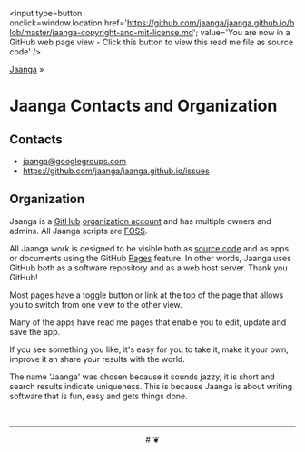 ﻿<span style=display:none; >[You are now in a GitHub source code view - click this link to view this read me file as a web page]( http://jaanga.github.io/ "View file as a web page." ) </span>
<input type=button onclick=window.location.href='https://github.com/jaanga/jaanga.github.io/blob/master/jaanga-copyright-and-mit-license.md'; value='You are now in a GitHub web page view - Click this button to view this read me file as source code' />

[Jaanga]( http://jaanga.github.io ) »

Jaanga Contacts and Organization
===

## Contacts

* jaanga@googlegroups.com
* https://github.com/jaanga/jaanga.github.io/issues

## Organization

Jaanga is a [GitHub]( http://github.com) [organization account]( https://help.github.com/articles/what-s-the-difference-between-user-and-organization-accounts ) and has multiple owners and admins. 
All Jaanga scripts are [FOSS]( https://en.wikipedia.org/wiki/Free_and_open-source_software ).


All Jaanga work is designed to be visible both as [source code]( https://github.com/jaanga/jaanga.github.io/blob/master/request-jaanga-blog-posts.html "an example" ) 
and as apps or documents using the GitHub [Pages]( https://pages.github.com/ ) feature.
In other words, Jaanga uses GitHub both as a software repository and as a web host server. Thank you GitHub!

Most pages have a toggle button or link at the top of the page that allows you to switch from one view to the other view.

Many of the apps have read me pages that enable you to edit, update and save the app.

If you see something you like, it's easy for you to take it, make it your own, improve it an share your results with the world.


The name 'Jaanga' was chosen because it sounds jazzy, it is short and search results indicate uniqueness.
This is because Jaanga is about writing software that is fun, easy and gets things done.

<br>
<hr>

<center title="dingbat" >
# <a href=javascript:window.scrollTo(0,0); style=text-decoration:none; >❦</a>
</center>


